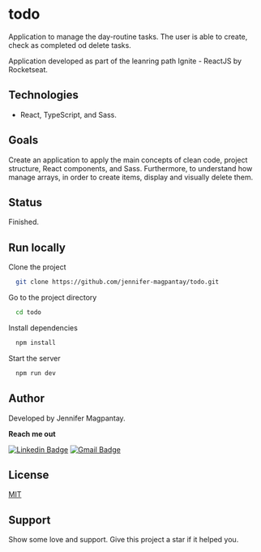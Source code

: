# todo

Application to manage the day-routine tasks. The user is able to create, check as completed od delete tasks.

Application developed as part of the leanring path Ignite - ReactJS by Rocketseat.

## Technologies

- React, TypeScript, and Sass.

## Goals

Create an application to apply the main concepts of clean code, project structure, React components, and Sass. Furthermore, to understand how manage arrays, in order to create items, display and visually delete them.

## Status

Finished.

## Run locally

Clone the project

```bash
  git clone https://github.com/jennifer-magpantay/todo.git
```

Go to the project directory

```bash
  cd todo
```

Install dependencies

```bash
  npm install
```

Start the server

```bash
  npm run dev
```

## Author

Developed by Jennifer Magpantay.

**Reach me out**

[![Linkedin Badge](https://img.shields.io/badge/-Jennifer-blue?style=flat-square&logo=Linkedin&logoColor=white&link=https://www.linkedin.com/in/jennifermagpantay/)](https://www.linkedin.com/in/jennifermagpantay/) [![Gmail Badge](https://img.shields.io/badge/-jennifer.magpantay@gmail.com-c14438?style=flat-square&logo=Gmail&logoColor=white&link=mailto:jennifer.magpantay@gmail.com)](mailto:jennifer.magpantay@gmail.com)

## License

[MIT](https://choosealicense.com/licenses/mit/)

## Support

Show some love and support. Give this project a star if it helped you.